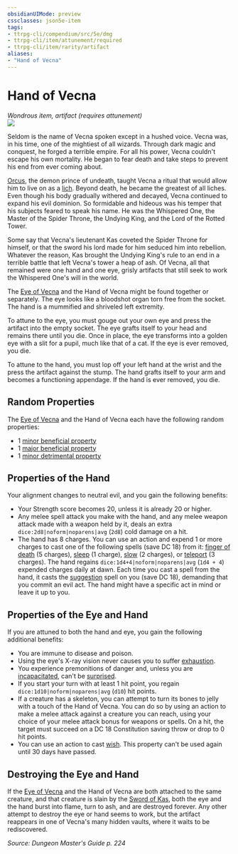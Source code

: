 ```yaml
---
obsidianUIMode: preview
cssclasses: json5e-item
tags:
- ttrpg-cli/compendium/src/5e/dmg
- ttrpg-cli/item/attunement/required
- ttrpg-cli/item/rarity/artifact
aliases: 
- "Hand of Vecna"
---
```

# Hand of Vecna
*Wondrous item, artifact (requires attunement)*  
![](/3-Mechanics/CLI/Compendium/items/img/eye-and-hand-of-vecna.webp#right)


Seldom is the name of Vecna spoken except in a hushed voice. Vecna was, in his time, one of the mightiest of all wizards. Through dark magic and conquest, he forged a terrible empire. For all his power, Vecna couldn't escape his own mortality. He began to fear death and take steps to prevent his end from ever coming about.

[Orcus](/3-Mechanics/CLI/Compendium/bestiary/npc/orcus-mpmm.md), the demon prince of undeath, taught Vecna a ritual that would allow him to live on as a [lich](/3-Mechanics/CLI/Compendium/bestiary/undead/lich.md). Beyond death, he became the greatest of all liches. Even though his body gradually withered and decayed, Vecna continued to expand his evil dominion. So formidable and hideous was his temper that his subjects feared to speak his name. He was the Whispered One, the Master of the Spider Throne, the Undying King, and the Lord of the Rotted Tower.

Some say that Vecna's lieutenant Kas coveted the Spider Throne for himself, or that the sword his lord made for him seduced him into rebellion. Whatever the reason, Kas brought the Undying King's rule to an end in a terrible battle that left Vecna's tower a heap of ash. Of Vecna, all that remained were one hand and one eye, grisly artifacts that still seek to work the Whispered One's will in the world.

The [Eye of Vecna](/3-Mechanics/CLI/Compendium/items/eye-of-vecna.md) and the Hand of Vecna might be found together or separately. The eye looks like a bloodshot organ torn free from the socket. The hand is a mummified and shriveled left extremity.

To attune to the eye, you must gouge out your own eye and press the artifact into the empty socket. The eye grafts itself to your head and remains there until you die. Once in place, the eye transforms into a golden eye with a slit for a pupil, much like that of a cat. If the eye is ever removed, you die.

To attune to the hand, you must lop off your left hand at the wrist and the press the artifact against the stump. The hand grafts itself to your arm and becomes a functioning appendage. If the hand is ever removed, you die.

## Random Properties

The [Eye of Vecna](/3-Mechanics/CLI/Compendium/items/eye-of-vecna.md) and the Hand of Vecna each have the following random properties:

- 1 [minor beneficial property](/3-Mechanics/CLI/Compendium/tables/artifact-properties-minor-beneficial-properties.md)  
- 1 [major beneficial property](/3-Mechanics/CLI/Compendium/tables/artifact-properties-major-beneficial-properties.md)  
- 1 [minor detrimental property](/3-Mechanics/CLI/Compendium/tables/artifact-properties-minor-detrimental-properties.md)  

## Properties of the Hand

Your alignment changes to neutral evil, and you gain the following benefits:

- Your Strength score becomes 20, unless it is already 20 or higher.  
- Any melee spell attack you make with the hand, and any melee weapon attack made with a weapon held by it, deals an extra `dice:2d8|noform|noparens|avg` (`2d8`) cold damage on a hit.  
- The hand has 8 charges. You can use an action and expend 1 or more charges to cast one of the following spells (save DC 18) from it: [finger of death](/3-Mechanics/CLI/Compendium/spells/finger-of-death.md) (5 charges), [sleep](/3-Mechanics/CLI/Compendium/spells/sleep.md) (1 charge), [slow](/3-Mechanics/CLI/Compendium/spells/slow.md) (2 charges), or [teleport](/3-Mechanics/CLI/Compendium/spells/teleport.md) (3 charges). The hand regains `dice:1d4+4|noform|noparens|avg` (`1d4 + 4`) expended charges daily at dawn. Each time you cast a spell from the hand, it casts the [suggestion](/3-Mechanics/CLI/Compendium/spells/suggestion.md) spell on you (save DC 18), demanding that you commit an evil act. The hand might have a specific act in mind or leave it up to you.  

## Properties of the Eye and Hand

If you are attuned to both the hand and eye, you gain the following additional benefits:

- You are immune to disease and poison.  
- Using the eye's X-ray vision never causes you to suffer [exhaustion](/3-Mechanics/CLI/Rules/conditions.md#Exhaustion).  
- You experience premonitions of danger and, unless you are [incapacitated](/3-Mechanics/CLI/Rules/conditions.md#Incapacitated), can't be [surprised](/3-Mechanics/CLI/Rules/conditions.md#Surprised).  
- If you start your turn with at least 1 hit point, you regain `dice:1d10|noform|noparens|avg` (`d10`) hit points.  
- If a creature has a skeleton, you can attempt to turn its bones to jelly with a touch of the Hand of Vecna. You can do so by using an action to make a melee attack against a creature you can reach, using your choice of your melee attack bonus for weapons or spells. On a hit, the target must succeed on a DC 18 Constitution saving throw or drop to 0 hit points.  
- You can use an action to cast [wish](/3-Mechanics/CLI/Compendium/spells/wish.md). This property can't be used again until 30 days have passed.  

## Destroying the Eye and Hand

If the [Eye of Vecna](/3-Mechanics/CLI/Compendium/items/eye-of-vecna.md) and the Hand of Vecna are both attached to the same creature, and that creature is slain by the [Sword of Kas](/3-Mechanics/CLI/Compendium/items/sword-of-kas.md), both the eye and the hand burst into flame, turn to ash, and are destroyed forever. Any other attempt to destroy the eye or hand seems to work, but the artifact reappears in one of Vecna's many hidden vaults, where it waits to be rediscovered.

*Source: Dungeon Master's Guide p. 224*